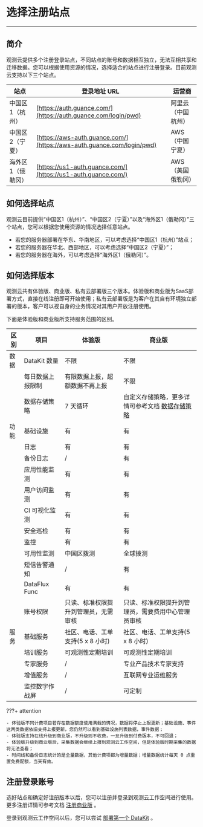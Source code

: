 # 选择注册站点
---

## 简介

观测云提供多个注册登录站点，不同站点的账号和数据相互独立，无法互相共享和迁移数据。您可以根据使用资源的情况，选择适合的站点进行注册登录。目前观测云支持以下三个站点。

| 站点 | 登录地址 URL | 运营商 |
| --- | --- | --- |
| 中国区1（杭州） | [https://auth.guance.com/](https://auth.guance.com/login/pwd) | 阿里云（中国杭州） |
| 中国区2（宁夏） | [https://aws-auth.guance.com/](https://aws-auth.guance.com/login/pwd) | AWS（中国宁夏） |
| 海外区1（俄勒冈） | [https://us1-auth.guance.com/](https://us1-auth.guance.com/) | AWS（美国俄勒冈） |


## 如何选择站点

观测云目前提供“中国区1（杭州）”、“中国区2（宁夏）”以及“海外区1（俄勒冈）”三个站点，您可以根据您使用资源的情况选择任意站点。

- 若您的服务器部署在华东、华南地区，可以考虑选择“中国区1（杭州）”站点；
- 若您的服务器在华北、西部地区，可以考虑选择“中国区2（宁夏）”；
- 若您的服务器在海外，可以考虑选择“海外区1（俄勒冈）”。

## 如何选择版本

观测云共有体验版、商业版、私有云部署版三个版本。体验版和商业版为SaaS部署方式，直接在线注册即可开始使用；私有云部署版是为客户在其自有环境独立部署的版本，客户可以视自身的业务情况对其用户开放注册使用。

下面是体验版和商业版所支持服务范围的区别。

| **区别** | **项目**         | **体验版**                           | **商业版**                                                   |
| -------- | ---------------- | ------------------------------------ | ------------------------------------------------------------ |
| 数据     | DataKit 数量     | 不限                                 | 不限                                                         |
|          | 每日数据上报限制 | 有限数据上报，超额数据不再上报       | 不限                                                         |
|          | 数据存储策略     | 7 天循环                             | 自定义存储策略，更多详情可参考文档 [数据存储策略](../../billing/billing-method/data-storage.md) |
| 功能     | 基础设施         | 有                                   | 有                                                           |
|          | 日志             | 有                                   | 有                                                           |
|          | 备份日志         | /                                    | 有                                                           |
|          | 应用性能监测     | 有                                   | 有                                                           |
|          | 用户访问监测     | 有                                   | 有                                                           |
|          | CI 可视化监测    | 有                                   | 有                                                           |
|          | 安全巡检         | 有                                   | 有                                                           |
|          | 监控             | 有                                   | 有                                                           |
|          | 可用性监测       | 中国区拨测                           | 全球拨测                                                     |
|          | 短信告警通知     | /                                    | 有                                                           |
|          | DataFlux Func    | 有                                   | 有                                                           |
|          | 账号权限         | 只读、标准权限提升到管理员，无需审核 | 只读、标准权限提升到管理员，需要费用中心管理员审核           |
| 服务     | 基础服务         | 社区、电话、工单支持(5 x 8 小时)     | 社区、电话、工单支持(5 x 8 小时)                             |
|          | 培训服务         | 可观测性定期培训                     | 可观测性定期培训                                             |
|          | 专家服务         | /                                    | 专业产品技术专家支持                                         |
|          | 增值服务         | /                                    | 互联网专业运维服务                                           |
|          | 监控数字作战屏   | /                                    | 可定制                                                       |

???+ attention

    - 体验版不同计费项目若存在数据额度使用满载的情况，数据将停止上报更新；基础设施、事件这两类数据依旧支持上报更新，您仍然可以看到基础设施列表数据，事件数据；
    - 体验版支持在线升级到商业版，不升级则不收费，一旦升级到付费版本，不可回退；
    - 体验版升级到商业版后，采集数据会继续上报到观测云工作空间，但是体验版时期采集的数据将无法查看；
    - 时间线和备份日志统计的是全量数据，其他计费项都为增量数据；增量数据统计每天 0 点重置免费配额，当天有效。




## 注册登录账号

选好站点和确定好注册版本以后，您可以注册并登录到观测云工作空间进行使用。更多注册详情可参考文档 [注册商业版](../../billing/commercial-register.md) 。

登录到观测云工作空间以后，您可以尝试 [部署第一个 DataKit](deploy-datakit.md) 。

